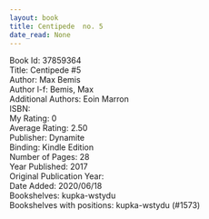```yaml
---
layout: book
title: Centipede  no. 5
date_read: None
---
```


Book Id: 37859364<br />
Title: Centipede #5<br />
Author: Max Bemis<br />
Author l-f: Bemis, Max<br />
Additional Authors: Eoin Marron<br />
ISBN: <br />
My Rating: 0<br />
Average Rating: 2.50<br />
Publisher: Dynamite<br />
Binding: Kindle Edition<br />
Number of Pages: 28<br />
Year Published: 2017<br />
Original Publication Year: <br />
Date Added: 2020/06/18<br />
Bookshelves: kupka-wstydu<br />
Bookshelves with positions: kupka-wstydu (#1573)<br />

